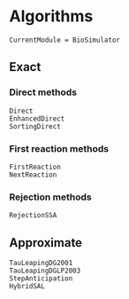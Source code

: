 # Algorithms

```@meta
CurrentModule = BioSimulator
```

## Exact

### Direct methods

```@docs
Direct
EnhancedDirect
SortingDirect
```

### First reaction methods

```@docs
FirstReaction
NextReaction
```

### Rejection methods

```@docs
RejectionSSA
```

## Approximate

```@docs
TauLeapingDG2001
TauLeapingDGLP2003
StepAnticipation
HybridSAL
```
